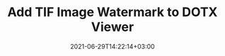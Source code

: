 ---
############################# Static ############################
layout: "auto-gen"
date: 2021-06-29T14:22:14+03:00
draft: false

############################# Head ############################
head_title: "Add TIF Image Watermark to DOTX Viewer in C# .NET"
head_description: "C# .NET API to add TIF image watermark into Word processing documents (DOTX) and 100+ other file formats using GroupDocs.Total suite of documents automation APIs."

############################# Header ############################
title: "Add TIF Image Watermark to DOTX Viewer"
description: "Insert TIF or any other image watermark into Word processing (DOTX) file format quite easily and accurately using GroupDocs.Total suite of documents automation APIs for C# .NET applications."
bg_image: "https://cms.admin.containerize.com/templates/aspose/App_Themes/V3/images/bg/header1.png"
bg_overlay: false
button:
    enable: true
    icon: "fas fa-arrow-down"
    label: "Download Free Trial"
    link: "https://releases.groupdocs.com/total"

############################# SubMenu ############################
submenu:
    enable: true

    left:
        img_alt: "GroupDocs.Total for .NET"
        image: "https://cms.admin.containerize.com/templates/groupdocs/images/product-logos/90x90-noborder/groupdocs-total-net.png"
        product: "GroupDocs.Total"
        platform: ".NET"

    middle:
        button:

            # button loop
            - link: "https://apireference.groupdocs.com"
              text: "API Reference"

            # button loop
            - link: "https://github.com/groupdocs-total"
              text: "Code Examples"

            # button loop
            - link: "https://products.groupdocs.app/total"
              text: "Live Demos"

            # button loop
            - link: "https://purchase.groupdocs.com/buy"
              text: "Pricing"

    right:
        link_download: "https://releases.groupdocs.com"
        link_learn: "https://docs.groupdocs.com/total/net/"
        link_buy: "https://purchase.groupdocs.com"

############################# About ############################
about:
    enable: true
    title: "About GroupDocs.Total for .NET"
    content: |
        GroupDocs.Total for .NET is a suite of document manipulation APIs to perform powerful documents manipulation & automation features within your desktop solutions and web apps without requiring any other commercial application. It enables developers to add the functionalities (view, edit, annotate, convert, compare, e-sign, assemble, search, parse, merge, redact and classify) within PDF, Microsoft Office Word, Excel, PowerPoint, OneNote, Visio, Outlook, HTML, images, graphics, diagrams and 90+ other popular document formats.

        GroupDocs.Total APIs are well supported on all major operating systems and platforms including .NET Framework, .NET Standard, .NET Core, Mono and Xamarin.

############################# Steps ############################
steps:
    enable: true
    title_left: "Adding image watermark to DOTX file in .NET"
    content_left: |
        [GroupDocs.Total](https://products.groupdocs.com/total/net/) makes it easy for developers to integrate TIF image watermark into Word (DOTX) documents using a few lines of C# .NET code.

        *   Instantiate Watermarker with input DOTX document
        *   Use TIF watermark image path as constructor parameter of ImageWatermark class
        *   Set the watermark size and alignment
        *   Add watermark to the watermarker and generate output document
        *   Instantiate Viewer with output document
        *   Set options to view document as HTML
        
    title_right: "System Requirements"
    content_right: |
        The below code example requires you to install GroupDocs.Viewer for .NET and GroupDocs.Watermark for .NET libraries. Also, make sure that you have the following prerequisites ready on your system before executing the code below:

        *   Operating Systems: Microsoft Windows, Linux, MacOS
        *   Development Environments: Microsoft Visual Studio, Xamarin, MonoDevelop
        *   Frameworks: .NET Framework, .NET Standard, .NET Core, Mono
        *   Get the latest version of GroupDocs.Total for .NET downloaded from [Nuget](https://www.nuget.org/packages/groupdocs.total)
        
    code: |
        ```cs
        // Add watermark to DOTX file using GroupDocs.Watermark API
        // Instantiate Watermarker with input DOTX document
        using (Watermarker watermarker = new Watermarker("input.dotx"))
          {
            // Use TIF watermark image path as constructor parameter of ImageWatermark class
            using (ImageWatermark watermark = new ImageWatermark("watermark.tif"))
            {
              // Set watermark size and alignment
              watermark.Width = 150;
              watermark.Height = 150;
              watermark.HorizontalAlignment = HorizontalAlignment.Right;
              watermark.VerticalAlignment = VerticalAlignment.Top;

              //Add watermark to the watermarker and generate output document
              watermarker.Add(watermark);
              watermarker.Save("output.dotx");
            }
          }
        
        // View watermarked DOTX file using GroupDocs.Viewer API
        // View watermarked file using GroupDocs.Viewer API
        // Instantiate Viewer with output document
        using (Viewer viewer = new Viewer("output.dotx"))
          {
            // Set options to view document as HTML
            HtmlViewOptions options = HtmlViewOptions.ForEmbeddedResources("output{0}.html");
            viewer.View(options);
          }
        ```
        
############################# Demos ############################
demos:
    enable: true
    title: "Free Document Automation Apps"
    content: |
        Offline [GroupDocs.Total Apps](https://products.groupdocs.app/total) to view, convert, annotate, compare, sign, assemble, parse, classify, redact and search documents.  
        The live demo has the following benefits
        
############################# About Formats ############################
about_formats:
    enable: true
    format:
        # format loop
        - icon: "far fa-file-word-o"
          title: " About DOTX File Format"
          content: |
            Files with DOTX extension are template files created by Microsoft Word to have pre-formatted settings for generation of further DOCX files. A template file is created in order to have specific user settings that should be applied to subsequent flies created from these. These settings include page margins, borders, headers, footers, and other page settings. Such templates are used in official documents such as company letterheads and standardized forms. The DOTX file format was introduced with the release of Microsoft Office 2007 to replace the binary DOT file format, but is supported by higher versions as well. Microsoft Word by default opens every new document based on normal.dot file. If modified, all the new files created will result in same settings as from the template file. In Microsoft Word 2007, the DOT file format has been replaced with Office OpenXML based DOTX file format.

          link: "https://docs.fileformat.com/word-processing/dotx/"
    
############################# Support ############################
support:
    enable: true

############################# Solutions ############################
solutions:
    enable: true
    title: "GroupDocs.Total for .NET offers individual solutions for"

    solution:
        # solution loop
        - img_alt: "GroupDocs.Viewer for .NET"
          image: "https://www.groupdocs.cloud/templates/groupdocs/images/product-logos/groupdocs-viewer-net.png"
          product: "GroupDocs.Viewer"
          platform: ".NET"
          link: "/viewer/net/"
        
        # solution loop
        - img_alt: "GroupDocs.Annotation for .NET"
          image: "https://www.groupdocs.cloud/templates/groupdocs/images/product-logos/groupdocs-annotation-net.png"
          product: "GroupDocs.Annotation"
          platform: ".NET"
          link: "/annotation/net/"

        # solution loop
        - img_alt: "GroupDocs.Conversion for .NET"
          image: "https://www.groupdocs.cloud/templates/groupdocs/images/product-logos/groupdocs-conversion-net.png"
          product: "GroupDocs.Conversion"
          platform: ".NET"
          link: "/conversion/net/"

        # solution loop
        - img_alt: "GroupDocs.Comparison for .NET"
          image: "https://www.groupdocs.cloud/templates/groupdocs/images/product-logos/groupdocs-comparison-net.png"
          product: "GroupDocs.Comparison"
          platform: ".NET"
          link: "/comparison/net/"

        # solution loop
        - img_alt: "GroupDocs.Signature for .NET"
          image: "https://www.groupdocs.cloud/templates/groupdocs/images/product-logos/groupdocs-signature-net.png"
          product: "GroupDocs.Signature"
          platform: ".NET"
          link: "/signature/net/"

        # solution loop
        - img_alt: "GroupDocs.Assembly for .NET"
          image: "https://www.groupdocs.cloud/templates/groupdocs/images/product-logos/groupdocs-assembly-net.png"
          product: "GroupDocs.Assembly"
          platform: ".NET"
          link: "/assembly/net/"

        # solution loop
        - img_alt: "GroupDocs.Metadata for .NET"
          image: "https://www.groupdocs.cloud/templates/groupdocs/images/product-logos/groupdocs-metadata-net.png"
          product: "GroupDocs.Metadata"
          platform: ".NET"
          link: "/metadata/net/"

        # solution loop
        - img_alt: "GroupDocs.Search for .NET"
          image: "https://www.groupdocs.cloud/templates/groupdocs/images/product-logos/groupdocs-search-net.png"
          product: "GroupDocs.Search"
          platform: ".NET"
          link: "/search/net/"

        # solution loop
        - img_alt: "GroupDocs.Parser for .NET"
          image: "https://www.groupdocs.cloud/templates/groupdocs/images/product-logos/groupdocs-parser-net.png"
          product: "GroupDocs.Parser"
          platform: ".NET"
          link: "/parser/net/"

        # solution loop
        - img_alt: "GroupDocs.Watermark for .NET"
          image: "https://www.groupdocs.cloud/templates/groupdocs/images/product-logos/groupdocs-watermark-net.png"
          product: "GroupDocs.Watermark"
          platform: ".NET"
          link: "/watermark/net/"

        # solution loop
        - img_alt: "GroupDocs.Editor for .NET"
          image: "https://www.groupdocs.cloud/templates/groupdocs/images/product-logos/groupdocs-editor-net.png"
          product: "GroupDocs.Editor"
          platform: ".NET"
          link: "/editor/net/"

        # solution loop
        - img_alt: "GroupDocs.Merger for .NET"
          image: "https://www.groupdocs.cloud/templates/groupdocs/images/product-logos/groupdocs-merger-net.png"
          product: "GroupDocs.Merger"
          platform: ".NET"
          link: "/merger/net/"

        # solution loop
        - img_alt: "GroupDocs.Redaction for .NET"
          image: "https://www.groupdocs.cloud/templates/groupdocs/images/product-logos/groupdocs_redaction-net.png"
          product: "GroupDocs.Redaction"
          platform: ".NET"
          link: "/redaction/net/"

        # solution loop
        - img_alt: "GroupDocs.Classification for .NET"
          image: "https://www.groupdocs.cloud/templates/groupdocs/images/product-logos/groupdocs-classification-net.png"
          product: "GroupDocs.Classification"
          platform: ".NET"
          link: "/classification/net/"

############################# Back to top ###############################
back_to_top:
  enable: true
---